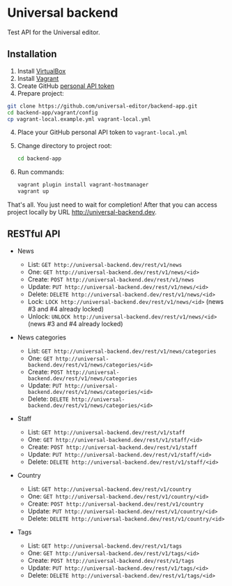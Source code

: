 # Universal backend

Test API for the Universal editor.

## Installation

1. Install [VirtualBox](https://www.virtualbox.org/wiki/Downloads)
2. Install [Vagrant](https://www.vagrantup.com/downloads.html)
3. Create GitHub [personal API token](https://github.com/blog/1509-personal-api-tokens)
3. Prepare project:
   
```bash
git clone https://github.com/universal-editor/backend-app.git
cd backend-app/vagrant/config
cp vagrant-local.example.yml vagrant-local.yml
```
   
4. Place your GitHub personal API token to `vagrant-local.yml`
5. Change directory to project root:

   ```bash
   cd backend-app
   ```

5. Run commands:

   ```bash
   vagrant plugin install vagrant-hostmanager
   vagrant up
   ```
   
That's all. You just need to wait for completion! After that you can access project locally 
by URL http://universal-backend.dev.

## RESTful API

* News
    * List: `GET http://universal-backend.dev/rest/v1/news`
    * One: `GET http://universal-backend.dev/rest/v1/news/<id>`
    * Create: `POST http://universal-backend.dev/rest/v1/news`
    * Update: `PUT http://universal-backend.dev/rest/v1/news/<id>`
    * Delete: `DELETE http://universal-backend.dev/rest/v1/news/<id>`
    * Lock: `LOCK http://universal-backend.dev/rest/v1/news/<id>` (news #3 and #4 already locked)
    * Unlock: `UNLOCK http://universal-backend.dev/rest/v1/news/<id>` (news #3 and #4 already locked)

* News categories
    * List: `GET http://universal-backend.dev/rest/v1/news/categories`
    * One: `GET http://universal-backend.dev/rest/v1/news/categories/<id>`
    * Create: `POST http://universal-backend.dev/rest/v1/news/categories`
    * Update: `PUT http://universal-backend.dev/rest/v1/news/categories/<id>`
    * Delete: `DELETE http://universal-backend.dev/rest/v1/news/categories/<id>`
    
* Staff
    * List: `GET http://universal-backend.dev/rest/v1/staff`
    * One: `GET http://universal-backend.dev/rest/v1/staff/<id>`
    * Create: `POST http://universal-backend.dev/rest/v1/staff`
    * Update: `PUT http://universal-backend.dev/rest/v1/staff/<id>`
    * Delete: `DELETE http://universal-backend.dev/rest/v1/staff/<id>`
    
* Country
    * List: `GET http://universal-backend.dev/rest/v1/country`
    * One: `GET http://universal-backend.dev/rest/v1/country/<id>`
    * Create: `POST http://universal-backend.dev/rest/v1/country`
    * Update: `PUT http://universal-backend.dev/rest/v1/country/<id>`
    * Delete: `DELETE http://universal-backend.dev/rest/v1/country/<id>`
    
* Tags
    * List: `GET http://universal-backend.dev/rest/v1/tags`
    * One: `GET http://universal-backend.dev/rest/v1/tags/<id>`
    * Create: `POST http://universal-backend.dev/rest/v1/tags`
    * Update: `PUT http://universal-backend.dev/rest/v1/tags/<id>`
    * Delete: `DELETE http://universal-backend.dev/rest/v1/tags/<id>`
